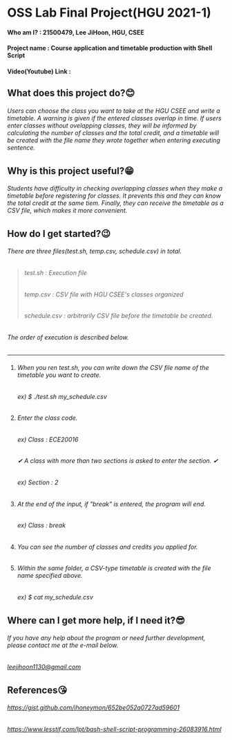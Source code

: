 # OSS Lab Final Project(HGU 2021-1)
#### Who am I? : 21500479, Lee JiHoon, HGU, CSEE
#### Project name : Course application and timetable production with Shell Script
#### Video(Youtube) Link : 


## What does this project do?😊
###### Users can choose the class you want to take at the HGU CSEE and write a timetable. A warning is given if the entered classes overlap in time. If users enter classes without ovelapping classes, they will be informed by calculating the number of classes and the total credit, and a timetable will be created with the file name they wrote together when entering executing sentence.


## Why is this project useful?😁
###### Students have difficulty in checking overlapping classes when they make a timetable before registering for classes. It prevents this and they can know the total credit at the same tiem. Finally, they can receive the timetable as a CSV file, which makes it more convenient.


## How do I get started?😉
###### There are three files(test.sh, temp.csv, schedule.csv) in total.
> ###### test.sh : Execution file
> ###### temp.csv : CSV file with HGU CSEE's classes organized
> ###### schedule.csv : arbitrarily CSV file before the timetable be created.
###### The order of execution is described below.
******
1. ###### When you ren test.sh, you can write down the CSV file name of the timetable you want to create.
      ###### ex) *$ ./test.sh my_schedule.csv*
2. ###### Enter the class code.
      ###### ex) Class : *ECE20016*
      ###### ✔ *A class with more than two sections is asked to enter the section.* ✔
      ###### ex) Section : *2*
3. ###### At the end of the input, if "break" is entered, the program will end.
      ###### ex) Class : *break*
4. ###### You can see the number of classes and credits you applied for.
5. ###### Within the same folder, a CSV-type timetable is created with the file name specified above.
      ###### ex) *$ cat my_schedule.csv*


## Where can I get more help, if I need it?😎
###### If you have any help about the program or need further development, please contact me at the e-mail below.
###### *leejihoon1130@gmail.com*


## References😘
###### https://gist.github.com/ihoneymon/652be052a0727ad59601
###### https://www.lesstif.com/lpt/bash-shell-script-programming-26083916.html
